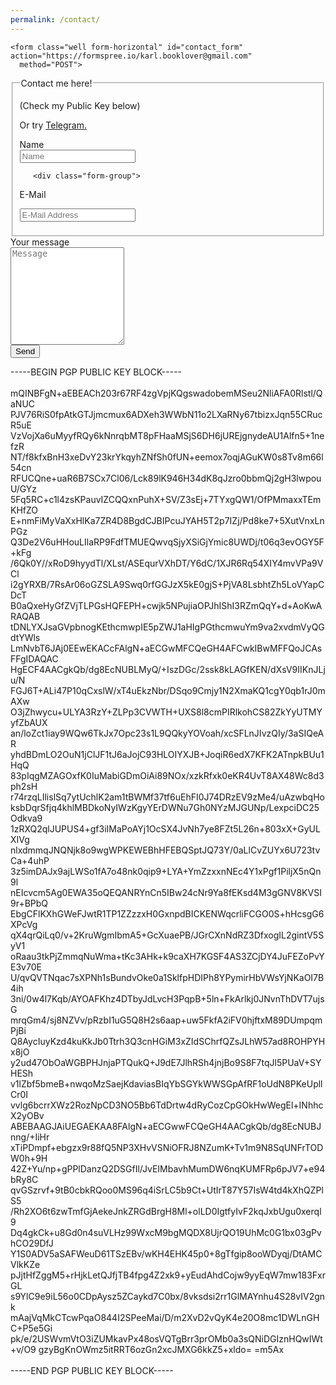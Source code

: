 ```yaml
---
permalink: /contact/
---
```


<html>
<head>
<!-- Latest compiled and minified CSS -->
<link rel="stylesheet" href="http://maxcdn.bootstrapcdn.com/bootstrap/3.3.7/css/bootstrap.min.css" integrity="sha384-BVYiiSIFeK1dGmJRAkycuHAHRg32OmUcww7on3RYdg4Va+PmSTsz/K68vbdEjh4u" crossorigin="anonymous">

<style>
#success_message{ display: none;}
</style>
</head>

<div class="container">

    <form class="well form-horizontal" id="contact_form" action="https://formspree.io/karl.booklover@gmail.com"
      method="POST">
<fieldset>

<!-- Form Name -->
<legend>Contact me here!</legend><p>(Check my Public Key below)</p>
<p>Or try <a href="https://telegram.me/karlpy">Telegram.</a>
<!-- Text input-->

<div class="form-group">
  <label class="col-md-4 control-label">Name</label>  
  <div class="col-md-4 inputGroupContainer">
  <div class="input-group">
  <span class="input-group-addon"><i class="glyphicon glyphicon-user"></i></span>
  <input  name="first_name" placeholder="Name" class="form-control"  type="text">
    </div>
  </div>
</div>


<!-- Text input-->
       <div class="form-group">
  <label class="col-md-4 control-label">E-Mail</label>  
    <div class="col-md-4 inputGroupContainer">
    <div class="input-group">
        <span class="input-group-addon"><i class="glyphicon glyphicon-envelope"></i></span>
  <input name="email" placeholder="E-Mail Address" class="form-control"  type="text">
    </div>
  </div>
</div>


<div class="form-group">
  <label class="col-md-4 control-label">Your message</label>
    <div class="col-md-4 inputGroupContainer">
    <div class="input-group">
        <span class="input-group-addon"><i class="glyphicon glyphicon-pencil"></i></span>
        	<textarea rows="10" class="form-control" name="comment" placeholder="Message"></textarea>
  </div>
  </div>
</div>

<!-- Success message -->
<div class="alert alert-success" role="alert" id="success_message">Success <i class="glyphicon glyphicon-thumbs-up"></i> Thanks for contacting us, we will get back to you shortly.</div>

<!-- Button -->
<div class="form-group">
  <label class="col-md-4 control-label"></label>
  <div class="col-md-4">
    <button type="submit" class="btn btn-warning" >Send <span class="glyphicon glyphicon-send"></span></button>
  </div>
</div>

-----BEGIN PGP PUBLIC KEY BLOCK-----  
<br>
mQINBFgN+aEBEACh203r67RF4zgVpjKQgswadobemMSeu2NliAFA0Rlstl/QaNUC
PJV76RiS0fpAtkGTJjmcmux6ADXeh3WWbN11o2LXaRNy67tbizxJqn55CRucR5uE
VzVojXa6uMyyfRQy6kNnrqbMT8pFHaaMSjS6DH6jUREjgnydeAU1Alfn5+1nefzR
NT/f8kfxBnH3xeDvY23krYkqyhZNfSh0fUN+eemox7oqjAGuKW0s8Tv8m66l54cn
RFUCQne+uaR6B7SCx7Cl06/Lck89lK946H34dK8qJzro0bbmQj2gH3lwpouU/GYz
5Fq5RC+c1l4zsKPauvIZCQQxnPuhX+SV/Z3sEj+7TYxgQW1/OfPMmaxxTEmKHfZO
E+nmFiMyVaXxHlKa7ZR4D8BgdCJBIPcuJYAH5T2p7IZj/Pd8ke7+5XutVnxLnPGz
Q3De2V6uHHouLIlaRP9FdfTMUEQwvqSjyXSiGjYmic8UWDj/t06q3evOGY5F+kFg
/6Qk0Y//xRoD9hyydTl/XLst/ASEqurVXhDT/Y6dC/1XJR6Rq54XIY4mvVPa9VCl
i2gYRXB/7RsAr06oGZSLA9Swq0rfGGJzX5kE0gjS+PjVA8LsbhtZh5LoVYapCDcT
B0aQxeHyGfZVjTLPGsHQFEPH+cwjk5NPujiaOPJhIShI3RZmQqY+d+AoKwARAQAB
tDNLYXJsaGVpbnogKEthcmwpIE5pZWJ1aHIgPGthcmwuYm9va2xvdmVyQGdtYWls
LmNvbT6JAj0EEwEKACcFAlgN+aECGwMFCQeGH4AFCwkIBwMFFQoJCAsFFgIDAQAC
HgECF4AACgkQb/dg8EcNUBLMyQ/+IszDGc/2ssk8kLAGfKEN/dXsV9IIKnJLju/N
FGJ6T+ALi47P10qCxslW/xT4uEkzNbr/DSqo9Cmjy1N2XmaKQ1cgY0qb1rJ0mAXw
O3jZhwycu+ULYA3RzY+ZLPp3CVWTH+UXS8l8cmPIRlkohCS82ZkYyUTMYyfZbAUX
an/loZct1iay9WQw6TkJx7Opc23s1L9QQkyYOVoah/xcSFLnJIvzQIy/3aSIQeAR
yhdBDmLO2OuN1jClJF1tJ6aJojC93HLOIYXJB+JoqiR6edX7KFK2ATnpkBUu1HqQ
83pIqgMZAGOxfK0IuMabiGDmOiAi89NOx/xzkRfxk0eKR4UvT8AX48Wc8d3ph2sH
r74rzqLIlislSq7ytUchlK2am1tBWMf37tf6uEhFI0J74DRzEV9zMe4/uAzwbqHo
ksbDqrSfjq4khlMBDkoNyIWzKgyYErDWNu7Gh0NYzMJGUNp/LexpciDC25Odkva9
1zRXQ2qlJUPUS4+gf3iIMaPoAYj1OcSX4JvNh7ye8FZt5L26n+803xX+GyULXIVg
nlxdmmqJNQNjk8o9wgWPKEWEBhHFEBQSptJQ73Y/0aLlCvZUYx6U723tvCa+4uhP
3z5imDAJx9ajLWSo1fA7o48nk0qip9+LYA+YmZzxxnNEc4Y1xPgf1PiljX5nQn9l
nEIcvcm5Ag0EWA35oQEQANRYnCn5IBw24cNr9Ya8fEKsd4M3gGNV8KVSI9r+BPbQ
EbgCFlKXhGWeFJwtR1TP1ZZzzxH0GxnpdBICKENWqcrliFCGO0S+hHcsgG6XPcVg
qX4qrQiLq0/v+2KruWgmIbmA5+GcXuaePB/JGrCXnNdRZ3DfxogIL2gintV5SyV1
oRaau3tkPjZmmqNuWma+tKc3AHk+k9caXH7KGSF4AS3ZCjDY4JuFEZoPvYE3v70E
U/qvQVTNqac7sXPNh1sBundvOke0a1SklfpHDIPh8YPymirHbVWsYjNKaOI7B4ih
3ni/0w4l7Kqb/AYOAFKhz4DTbyJdLvcH3PqpB+5ln+FkArlkj0JNvnThDVT7ujsG
mrqGm4/sj8NZVv/pRzbI1uG5Q8H2s6aap+uw5FkfA2iFV0hjftxM89DUmpqmPjBi
Q8AycIuyKzd4kuKkJb0Ttrh3Q3cnHGiM3xZIdSChrfQZsJLhW57ad8ROHPYHx8jO
y2ud47ObOaWGBPHJnjaPTQukQ+J9dE7JlhRSh4jnjBo9S8F7tqJl5PUaV+SYHESh
v1lZbf5bmeB+nwqoMzSaejKdaviasBIqYbSGYkWWSGpAfRF1oUdN8PKeUpllCr0I
vvlg6bcrrXWz2RozNpCD3NO5Bb6TdDrtw4dRyCozCpGOkHwWegEl+INhhcX2yOBv
ABEBAAGJAiUEGAEKAA8FAlgN+aECGwwFCQeGH4AACgkQb/dg8EcNUBJnng/+IiHr
xTiPDmpf+ebgzx9r88fQ5NP3XHvVSNiOFRJ8NZumK+Tv1m9N8SqUNFrTODW0h+9H
42Z+Yu/np+gPPlDanzQ2DSGfIl/JvEIMbavhMumDW6nqKUMFRp6pJV7+e94bRy8C
qvGSzrvf+9tB0cbkRQoo0MS96q4iSrLC5b9Ct+UtIrT87Y57IsW4td4kXhQZPlS5
/Rh2XO6t6zwTmfGjAekeJnkZRGdBrgH8Ml+olLD0IgtfyIvF2kqJxbUgu0xerql9
Dq4gkCk+u8Gd0n4suVLHz99WxcM9bgMQDX8UjrQO19UhMc0G1bx03gPvhCO29DfJ
Y1S0ADV5aSAFWeuD61TSzEBv/wKH4EHK45p0+8gTfgip8ooWDyqj/DtAMCVlkKZe
pJjtHfZggM5+rHjkLetQJfjTB4fpg4Z2xk9+yEudAhdCojw9yyEqW7mw183FxrGL
s9YlC9e9iL56o0CDpAysz5ZCaykd7C0bx/8vksdsi2rr1GlMAYnhu4S28vIV2gnk
mAajVqMkCTcwPqaO844I2SPeeMai/D/m2XvD2vQyK4e20O8mc1DWLnGHC+P5e5Gi
pk/e/2USWvmVtO3iZUMkavPx48osVQTgBrr3prOMb0a3sQNiDGIznHQwIWt+v/O9
gzyBgKnOWmz5itRRT6ozGn2xcJMXG6kkZ5+xldo=
=m5Ax  
<br>
-----END PGP PUBLIC KEY BLOCK-----  
